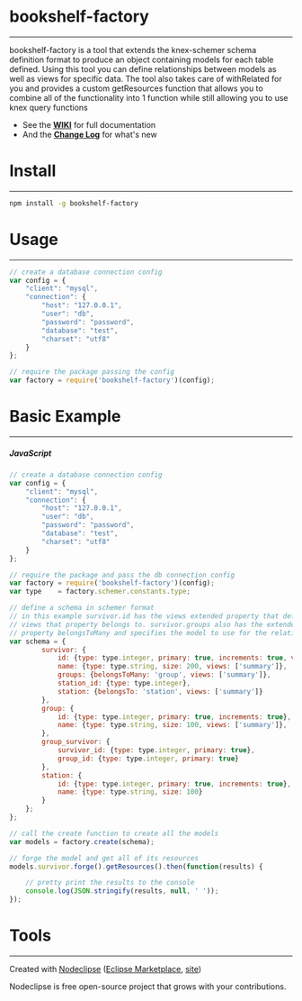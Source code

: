 

# bookshelf-factory
---
bookshelf-factory is a tool that extends the knex-schemer schema definition format to produce an object containing models for each table defined. Using this tool you can define relationships between models as well as views for specific data. The tool also takes care of withRelated for you and provides a custom getResources function that allows you to combine all of the functionality into 1 function while still allowing you to use knex query functions

* See the **[WIKI](https://github.com/bhoriuchi/bookshelf-factory/wiki)** for full documentation
* And the **[Change Log](https://github.com/bhoriuchi/bookshelf-factory/wiki/Change-Log)** for what's new

# Install
---
```bash
npm install -g bookshelf-factory
```

# Usage
---
```js
// create a database connection config
var config = {
	"client": "mysql",
	"connection": {
		"host": "127.0.0.1",
		"user": "db",
		"password": "password",
		"database": "test",
		"charset": "utf8"
	}
};

// require the package passing the config
var factory = require('bookshelf-factory')(config);

```


# Basic Example
---
##### JavaScript
```js
// create a database connection config
var config = {
	"client": "mysql",
	"connection": {
		"host": "127.0.0.1",
		"user": "db",
		"password": "password",
		"database": "test",
		"charset": "utf8"
	}
};

// require the package and pass the db connection config
var factory = require('bookshelf-factory')(config);
var type    = factory.schemer.constants.type;

// define a schema in schemer format
// in this example survivor.id has the views extended property that defines
// views that property belongs to. survivor.groups also has the extended
// property belongsToMany and specifies the model to use for the relationship
var schema = {
        survivor: {
            id: {type: type.integer, primary: true, increments: true, views: ['summary']},
            name: {type: type.string, size: 200, views: ['summary']},
            groups: {belongsToMany: 'group', views: ['summary']},
            station_id: {type: type.integer},
            station: {belongsTo: 'station', views: ['summary']}
        },
        group: {
            id: {type: type.integer, primary: true, increments: true},
            name: {type: type.string, size: 100, views: ['summary']},
        },
        group_survivor: {
            survivor_id: {type: type.integer, primary: true},
            group_id: {type: type.integer, primary: true}
        },
        station: {
            id: {type: type.integer, primary: true, increments: true},
            name: {type: type.string, size: 100}
        }
    };
};

// call the create function to create all the models
var models = factory.create(schema);

// forge the model and get all of its resources
models.survivor.forge().getResources().then(function(results) {

    // pretty print the results to the console
    console.log(JSON.stringify(results, null, ' '));
});
```


# Tools
---
Created with [Nodeclipse](https://github.com/Nodeclipse/nodeclipse-1)
 ([Eclipse Marketplace](http://marketplace.eclipse.org/content/nodeclipse), [site](http://www.nodeclipse.org))   

Nodeclipse is free open-source project that grows with your contributions.